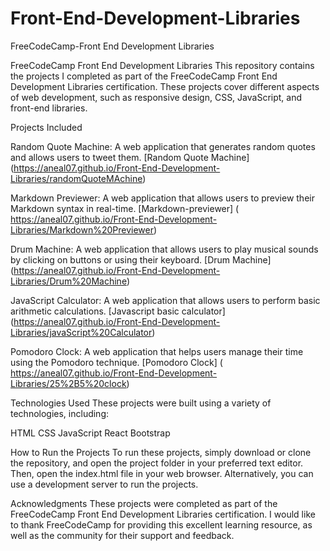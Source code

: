 # Front-End-Development-Libraries
 FreeCodeCamp-Front End Development Libraries

 FreeCodeCamp Front End Development Libraries
This repository contains the projects I completed as part of the FreeCodeCamp Front End Development Libraries certification.
These projects cover different aspects of web development, such as responsive design, CSS, JavaScript, and front-end libraries.

Projects Included

Random Quote Machine: A web application that generates random quotes and allows users to tweet them.
[Random Quote Machine] (https://aneal07.github.io/Front-End-Development-Libraries/randomQuoteMAchine)


Markdown Previewer: A web application that allows users to preview their Markdown syntax in real-time.
[Markdown-previewer] (  https://aneal07.github.io/Front-End-Development-Libraries/Markdown%20Previewer)

Drum Machine: A web application that allows users to play musical sounds by clicking on buttons or using their keyboard.
[Drum Machine] (https://aneal07.github.io/Front-End-Development-Libraries/Drum%20Machine)

JavaScript Calculator: A web application that allows users to perform basic arithmetic calculations.
[Javascript basic calculator] (https://aneal07.github.io/Front-End-Development-Libraries/javaScript%20Calculator)

Pomodoro Clock: A web application that helps users manage their time using the Pomodoro technique.
[Pomodoro Clock] ( https://aneal07.github.io/Front-End-Development-Libraries/25%2B5%20clock)


Technologies Used
These projects were built using a variety of technologies, including:

HTML
CSS
JavaScript
React
Bootstrap

How to Run the Projects
To run these projects, simply download or clone the repository, 
and open the project folder in your preferred text editor. Then, 
open the index.html file in your web browser. Alternatively, 
you can use a development server to run the projects.

Acknowledgments
These projects were completed as part of the FreeCodeCamp Front End Development Libraries certification.
I would like to thank FreeCodeCamp for providing this excellent learning resource, 
as well as the community for their support and feedback.





